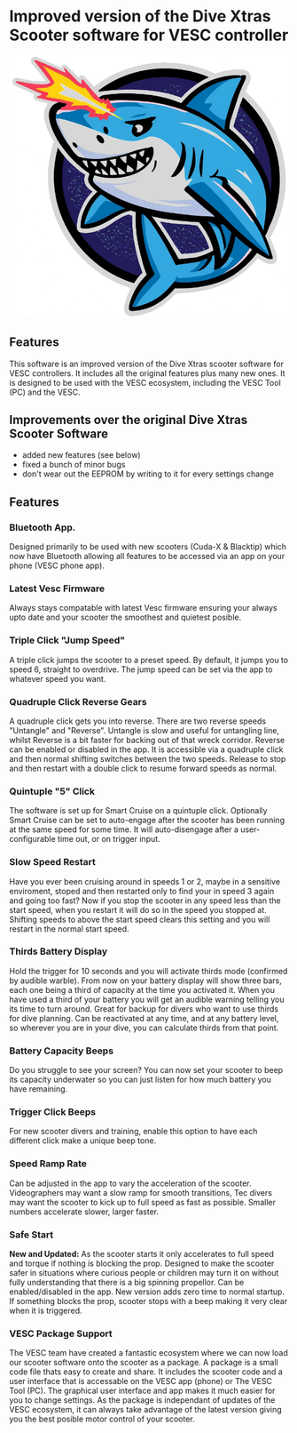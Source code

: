 # Improved version of the Dive Xtras Scooter software for VESC controller

![Blacktip DPV Logo.](/blacktip_dpv/shark_with_laser.png)

## Features
This software is an improved version of the Dive Xtras scooter software for VESC controllers. It includes all the original features plus many new ones. It is designed to be used with the VESC ecosystem, including the VESC Tool (PC) and the VESC.

## Improvements over the original Dive Xtras Scooter Software

- added new features (see below)
- fixed a bunch of minor bugs
- don't wear out the EEPROM by writing to it for every settings change

## Features

### Bluetooth App.
Designed primarily to be used with new scooters (Cuda-X & Blacktip) which now have Bluetooth allowing all features to be accessed via an app on your phone (VESC phone app).

### Latest Vesc Firmware
Always stays compatable with latest Vesc firmware ensuring your always upto date and your scooter the smoothest and quietest posible.

### Triple Click "Jump Speed"
A triple click jumps the scooter to a preset speed. By default, it jumps you to speed 6, straight to overdrive. The jump speed can be set via the app to whatever speed you want.

### Quadruple Click Reverse Gears
A quadruple click gets you into reverse. There are two reverse speeds "Untangle" and "Reverse". Untangle is slow and useful for untangling line, whilst Reverse is a bit faster for backing out of that wreck corridor. Reverse can be enabled or disabled in the app. It is accessible via a quadruple click and then normal shifting switches between the two speeds. Release to stop and then restart with a double click to resume forward speeds as normal.

### Quintuple "5" Click
The software is set up for Smart Cruise on a quintuple click.
Optionally Smart Cruise can be set to auto-engage after the scooter has been running at the same speed for some time.
It will auto-disengage after a user-configurable time out, or on trigger input.

### Slow Speed Restart
Have you ever been cruising around in speeds 1 or 2, maybe in a sensitive enviroment, stoped and then restarted only to find your in speed 3 again and going too fast? Now if you stop the scooter in any speed less than the start speed, when you restart it will do so in the speed you stopped at. Shifting speeds to above the start speed clears this setting and you will restart in the normal start speed.

### Thirds Battery Display
Hold the trigger for 10 seconds and you will activate thirds mode (confirmed by audible warble). From now on your battery display will show three bars, each one being a third of capacity at the time you activated it. When you have used a third of your battery you will get an audible warning telling you its time to turn around. Great for backup for divers who want to use thirds for dive planning. Can be reactivated at any time, and at any battery level, so wherever you are in your dive, you can calculate thirds from that point.

### Battery Capacity Beeps
Do you struggle to see your screen? You can now set your scooter to beep its capacity underwater so you can just listen for how much battery you have remaining.

### Trigger Click Beeps
For new scooter divers and training, enable this option to have each different click make a unique beep tone.

### Speed Ramp Rate
Can be adjusted in the app to vary the acceleration of the scooter. Videographers may want a slow ramp for smooth transitions, Tec divers may want the scooter to kick up to full speed as fast as possible. Smaller numbers accelerate slower, larger faster.

### Safe Start
**New and Updated:** As the scooter starts it only accelerates to full speed and torque if nothing is blocking the prop. Designed to make the scooter safer in situations where curious people or children may turn it on without fully understanding that there is a big spinning propellor. Can be enabled/disabled in the app. New version adds zero time to normal startup. If something blocks the prop, scooter stops with a beep making it very clear when it is triggered.

### VESC Package Support
The VESC team have created a fantastic ecosystem where we can now load our scooter software onto the scooter as a package. A package is a small code file thats easy to create and share. It includes the scooter code and a user interface that is accessable on the VESC app (phone) or The VESC Tool (PC). The graphical user interface and app makes it much easier for you to change settings. As the package is independant of updates of the VESC ecosystem, it can always take advantage of the latest version giving you the best posible motor control of your scooter.
